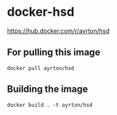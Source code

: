 # docker-hsd

https://hub.docker.com/r/ayrton/hsd

## For pulling this image

```
docker pull ayrton/hsd
```

## Building the image

```
docker build . -t ayrton/hsd
```
